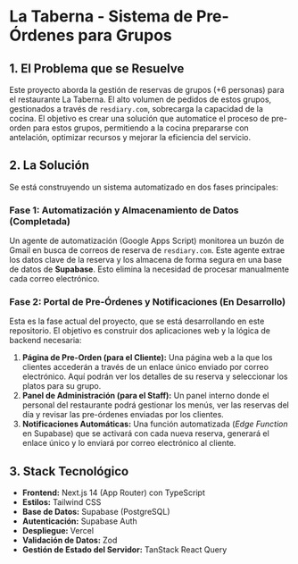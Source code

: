 # La Taberna - Sistema de Pre-Órdenes para Grupos

## 1. El Problema que se Resuelve

Este proyecto aborda la gestión de reservas de grupos (+6 personas) para el restaurante La Taberna. El alto volumen de pedidos de estos grupos, gestionados a través de `resdiary.com`, sobrecarga la capacidad de la cocina. El objetivo es crear una solución que automatice el proceso de pre-orden para estos grupos, permitiendo a la cocina prepararse con antelación, optimizar recursos y mejorar la eficiencia del servicio.

## 2. La Solución

Se está construyendo un sistema automatizado en dos fases principales:

### Fase 1: Automatización y Almacenamiento de Datos (Completada)

Un agente de automatización (Google Apps Script) monitorea un buzón de Gmail en busca de correos de reserva de `resdiary.com`. Este agente extrae los datos clave de la reserva y los almacena de forma segura en una base de datos de **Supabase**. Esto elimina la necesidad de procesar manualmente cada correo electrónico.

### Fase 2: Portal de Pre-Órdenes y Notificaciones (En Desarrollo)

Esta es la fase actual del proyecto, que se está desarrollando en este repositorio. El objetivo es construir dos aplicaciones web y la lógica de backend necesaria:

1.  **Página de Pre-Orden (para el Cliente):** Una página web a la que los clientes accederán a través de un enlace único enviado por correo electrónico. Aquí podrán ver los detalles de su reserva y seleccionar los platos para su grupo.
2.  **Panel de Administración (para el Staff):** Un panel interno donde el personal del restaurante podrá gestionar los menús, ver las reservas del día y revisar las pre-órdenes enviadas por los clientes.
3.  **Notificaciones Automáticas:** Una función automatizada (*Edge Function* en Supabase) que se activará con cada nueva reserva, generará el enlace único y lo enviará por correo electrónico al cliente.

## 3. Stack Tecnológico

*   **Frontend:** Next.js 14 (App Router) con TypeScript
*   **Estilos:** Tailwind CSS
*   **Base de Datos:** Supabase (PostgreSQL)
*   **Autenticación:** Supabase Auth
*   **Despliegue:** Vercel
*   **Validación de Datos:** Zod
*   **Gestión de Estado del Servidor:** TanStack React Query
